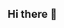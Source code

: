 ## Hi there 👋

<!--
**AlexisLusttt/alexislusttt** is a ✨ _special_ ✨ repository because its `README.md` (this file) appears on your GitHub profile.

- 😄 Pronouns: She/Her
-->
